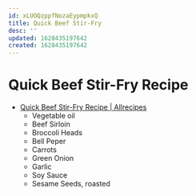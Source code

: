 ```yaml
---
id: xLUOQzppfNozaEypmpkxQ
title: Quick Beef Stir-Fry
desc: ''
updated: 1628435197642
created: 1628435197642
---
```


# Quick Beef Stir-Fry Recipe
*   [Quick Beef Stir-Fry Recipe | Allrecipes](https://www.allrecipes.com/recipe/228823/quick-beef-stir-fry/)
    *   Vegetable oil
    *   Beef Sirloin
    *   Broccoli Heads
    *   Bell Peper
    *   Carrots
    *   Green Onion
    *   Garlic
    *   Soy Sauce
    *   Sesame Seeds, roasted
